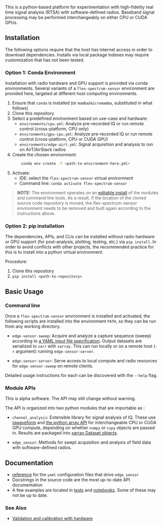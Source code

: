 This is a python-based platform for experimentation with high-fidelity real time signal analysis (RTSA) with software-defined radios. Baseband signal processing may be performed interchangeably on either CPU or CUDA GPUs.

## Installation
The following options require that the host has internet access in order to download dependencies. Installs via local package indexes may require customization that has not been tested.

### Option 1: Conda Environment
Installation with radio hardware and GPU support is provided via conda environments. Several variants of a `flex-spectrum-sensor` environment are provided here, targeted at different host computing environments.

1. Ensure that `conda` is installed (or `mamba`/`micromamba`, substituted in what follows)
2. Clone this repository
3. Select a predefined environment based on use-case and hardware:
    - `environments/cpu.yml`: Analyze pre-recorded IQ or run remote control (cross-platform, CPU only)
    - `environments/gpu-cpu.yml`: Analyze pre-recorded IQ or run remote control (cross-platform, CPU or CUDA GPU)
    - `environments/edge-airt.yml`: Signal acquisition and analysis to run on AirT/AirStack radios
4. Create the chosen environment:
    ```sh
        conda env create -f <path-to-environment-here.yml>
    ```
4. Activate:
    - IDE: select the `flex-spectrum-sensor` virtual environment 
    - Command line: `conda activate flex-spectrum-sensor`

> **_NOTE:_**  The environment operates on an [editable install](https://setuptools.pypa.io/en/latest/userguide/development_mode.html) of the modules and command line tools. As a result, if the location of the cloned source code repository is moved, the flex-spectrum-sensor environment needs to be removed and built again according to the instructions above.

### Option 2: pip installation
The dependencies, APIs, and CLIs can be installed without radio hardware or GPU support (for post-analysis, plotting, testing, etc.) via `pip install`. In order to avoid conflicts with other projects, the recommended practice for this is to install into a python virtual environment.

Procedure:
1. Clone this repository
2. `pip install <path-to-repository>`

## Basic Usage

### Command line
Once a `flex-spectrum-sensor` environment is installed and activated, the following scripts are installed into the environment `PATH`, so they can be run from any working directory.

* `edge-sensor-sweep`: Acquire and analyze a capture sequence (sweep) according to [a YAML input file specification](https://github.com/usnistgov/flex-spectrum-sensor/blob/main/doc/reference-sweep.yaml).
  Output datasets are serialized to `zarr` with `xarray`.
  This can run locally or on a remote host (`-r` argument) running `edge-sensor-server`.

* `edge-sensor-server`: Serve access to local compute and radio resources for `edge-sensor-sweep` on remote clients.

Detailed usage instructions for each can be discovered with the `--help` flag.

### Module APIs
This is alpha software. The API may still change without warning.

The API is organized into two python modules that are importable as :

* `channel_analysis`: Extensible library for signal analysis of IQ. These use [iqwaveform](https://github.com/dgkuester/iqwaveform) and [the python array API](https://data-apis.org/array-api/latest/) for interchangeable CPU or CUDA GPU compute, depending on whether `numpy` or `cupy` objects are passed in. Results are packaged into [xarray Dataset objects](https://docs.xarray.dev/en/stable/generated/xarray.Dataset.html).

* `edge_sensor`: Methods for swept acquisition and analysis of field data with software-defined radios.

## Documentation
* [reference](https://github.com/usnistgov/flex-spectrum-sensor/blob/main/doc/reference-sweep.yaml) for the `yaml` configuration files that drive `edge_sensor`
* Docstrings in the source code are the most up-to-date API documentation
* A few examples are located in [tests](https://github.com/usnistgov/flex-spectrum-sensor/tree/main/tests) and [notebooks](https://github.com/usnistgov/flex-spectrum-sensor/tree/main/notebooks). Some of these may not be up to date.

### See Also
* [Validation and calibration with hardware](https://github.com/usnistgov/flex-spectrum-sensor-tests)
